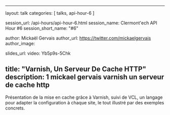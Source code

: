 ---
layout: talk
categories: [ talks, api-hour-6 ]

session_url: /api-hours/api-hour-6.html
session_name: Clermont'ech API Hour &#35;6
session_short_name: "&#35;6"

author: Mickaël Gervais
author_url: https://twitter.com/mickaelgervais
author_image:

slides_url:
video: Yb5p9s-5Chk

title: "Varnish, Un Serveur De Cache HTTP"
description: 1 mickael gervais varnish un serveur de cache http
------

Présentation de la mise en cache grâce à Varnish, suivi de VCL, un langage pour
adapter la configuration à chaque site, le tout illustré par des exemples
concrets.
